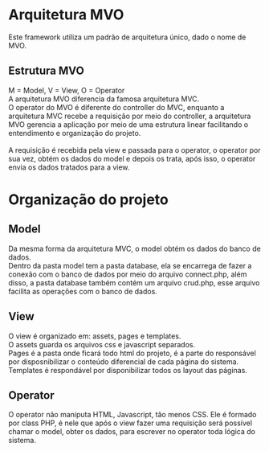 # Arquitetura MVO
Este framework utiliza um padrão de arquitetura único, dado o nome de MVO.<br/>

## Estrutura MVO
M = Model, V = View, O = Operator<br/>
A arquitetura MVO diferencia da famosa arquitetura MVC.<br/>
O operator do MVO é diferente do controller do MVC, enquanto a arquitetura MVC recebe a requisição por meio do controller, a arquitetura MVO gerencia a aplicação por meio de uma estrutura linear facilitando o entendimento e organização do projeto.<br/>
<br/>
A requisição é recebida pela view e passada para o operator, o operator por sua vez, obtém os dados do model e depois os trata, após isso, o operator envia os dados tratados para a view.

# Organização do projeto
## Model
Da mesma forma da arquitetura MVC, o model obtém os dados do banco de dados.<br/>
Dentro da pasta model tem a pasta database, ela se encarrega de fazer a conexão com o banco de dados por meio do arquivo connect.php, além disso, a pasta database também contém um arquivo crud.php, esse arquivo facilita as operações com o banco de dados.

## View
O view é organizado em: assets, pages e templates.<br/>
O assets guarda os arquivos css e javascript separados.<br/>
Pages é a pasta onde ficará todo html do projeto, é a parte do responsável por disposnibilizar o conteúdo diferencial de cada página do sistema.<br/>
Templates é respondável por disponibilizar todos os layout das páginas.

## Operator
O operator não maniputa HTML, Javascript, tão menos CSS. Ele é formado por class PHP, é nele que após o view fazer uma requisição será possível chamar o model, obter os dados, para escrever no operator toda lógica do sistema.